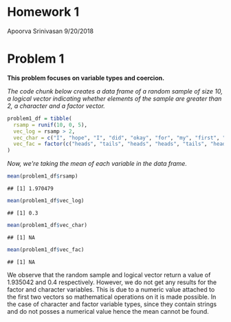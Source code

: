 Homework 1
================
Apoorva Srinivasan
9/20/2018

Problem 1
=========

**This problem focuses on variable types and coercion.**

*The code chunk below creates a data frame of a random sample of size 10, a logical vector indicating whether elements of the sample are greater than 2, a character and a factor vector.*

``` r
problem1_df = tibble(
  rsamp = runif(10, 0, 5),
  vec_log = rsamp > 2,
  vec_char = c("I", "hope", "I", "did", "okay", "for", "my", "first", "P8105", "homework"),
  vec_fac = factor(c("heads", "tails", "heads", "heads", "tails", "heads", "tails", "tails", "heads", "tails"))
)
```

*Now, we're taking the mean of each variable in the data frame.*

``` r
mean(problem1_df$rsamp)
```

    ## [1] 1.970479

``` r
mean(problem1_df$vec_log)
```

    ## [1] 0.3

``` r
mean(problem1_df$vec_char)
```

    ## [1] NA

``` r
mean(problem1_df$vec_fac)
```

    ## [1] NA

We observe that the random sample and logical vector return a value of 1.935042 and 0.4 respectively. However, we do not get any results for the factor and character variables. This is due to a numeric value attached to the first two vectors so mathematical operations on it is made possible. In the case of character and factor variable types, since they contain strings and do not posses a numerical value hence the mean cannot be found.
